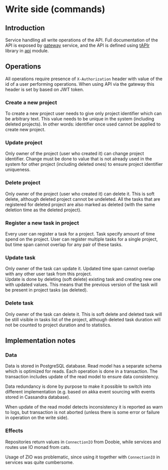 # Write side (commands)

## Introduction

Service handling all write operations of the API. Full documentation of the API
is exposed by [gateway](../gateway/README.md) service, and the API is defined
using [tAPIr](https://tapir.softwaremill.com/) library in [api](../api/README.md) module.

## Operations

All operations require presence of `X-Authorization` header with value of the id of a user performing operations.
When using API via the gateway this header is set by based on JWT token.

### Create a new project

To create a new  project user needs to give only project identifier which can be arbitrary text. This value needs
to be unique in the system (including deleted projects). In other words: identifier once used cannot be applied
to create new project.

### Update project

Only owner of the project (user who created it) can change project identifier. Change must be done to value that
is not already used in the system for other project (including deleted ones) to ensure project identifier uniqueness. 

### Delete project

Only owner of the project (user who created it) can delete it. This is soft delete, although deleted project cannot
be undeleted. All the tasks that are registered for deleted project are also marked as deleted (with the same deletion
time as the deleted project).

### Register a new task in project

Every user can register a task for a project. Task specify amount of time spend on the project. User can register
multiple tasks for a single project, but time span cannot overlap for any pair of these tasks.

### Update task

Only owner of the task can update it. Updated time span cannot overlap with any other user task from this project.  
Update is done by deleting (soft delete) existing task and creating new one with updated values. This means that the
previous version of the task will be present in project tasks (as deleted).

### Delete task

Only owner of the task can delete it. This is soft delete and deleted task will be still visible in tasks list
of the project, although deleted task duration will not be counted to project duration and to statistics.

## Implementation notes

### Data

Data is stored in PostgreSQL database. Read model has a separate schema which is optimized for reads. Each operation
is done in a transaction. The transaction includes update of the read model to ensure data consistency.

Data redundancy is done by purpose to make it possible to switch into different implementation
(e.g. based on akka event sourcing with events stored in Cassandra database).

When update of the read model detects inconsistency it is reported as warn to logs, but transaction
is not aborted (unless there is some error or failure in operation on the write side).

### Effects

Repositories return values in `ConnectionIO` from Doobie, while services and routes use IO monad from cats.

Usage of ZIO was problematic, since using it together with `ConnectionIO` in services was quite cumbersome.
